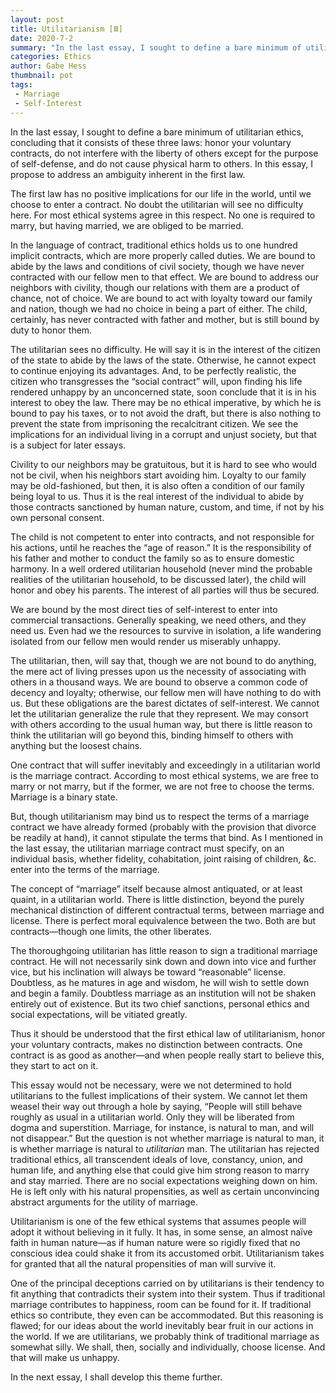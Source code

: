 ```yaml
---
layout: post
title: Utilitarianism [Ⅲ]
date: 2020-7-2
summary: "In the last essay, I sought to define a bare minimum of utilitarian ethics, concluding that it consists of these three laws:..."
categories: Ethics
author: Gabe Hess
thumbnail: pot
tags:
 - Marriage
 - Self-Interest
---
```


In the last essay, I sought to define a bare minimum of utilitarian ethics, concluding that it consists of these three laws: honor your voluntary contracts, do not interfere with the liberty of others except for the purpose of self-defense, and do not cause physical harm to others. In this essay, I propose to address an ambiguity inherent in the first law.

The first law has no positive implications for our life in the world, until we choose to enter a contract. No doubt the utilitarian will see no difficulty here. For most ethical systems agree in this respect. No one is required to marry, but having married, we are obliged to be married.

In the language of contract, traditional ethics holds us to one hundred implicit contracts, which are more properly called duties. We are bound to abide by the laws and conditions of civil society, though we have never contracted with our fellow men to that effect. We are bound to address our neighbors with civility, though our relations with them are a product of chance, not of choice. We are bound to act with loyalty toward our family and nation, though we had no choice in being a part of either. The child, certainly, has never contracted with father and mother, but is still bound by duty to honor them.

The utilitarian sees no difficulty. He will say it is in the interest of the citizen of the state to abide by the laws of the state. Otherwise, he cannot expect to continue enjoying its advantages. And, to be perfectly realistic, the citizen who transgresses the “social contract” will, upon finding his life rendered unhappy by an unconcerned state, soon conclude that it is in his interest to obey the law. There may be no ethical imperative, by which he is bound to pay his taxes, or to not avoid the draft, but there is also nothing to prevent the state from imprisoning the recalcitrant citizen. We see the implications for an individual living in a corrupt and unjust society, but that is a subject for later essays.

Civility to our neighbors may be gratuitous, but it is hard to see who would not be civil, when his neighbors start avoiding him. Loyalty to our family may be old-fashioned, but then, it is also often a condition of our family being loyal to us. Thus it is the real interest of the individual to abide by those contracts sanctioned by human nature, custom, and time, if not by his own personal consent.

The child is not competent to enter into contracts, and not responsible for his actions, until he reaches the “age of reason.” It is the responsibility of his father and mother to conduct the family so as to ensure domestic harmony. In a well ordered utilitarian household (never mind the probable realities of the utilitarian household, to be discussed later), the child will honor and obey his parents. The interest of all parties will thus be secured.

We are bound by the most direct ties of self-interest to enter into commercial transactions. Generally speaking, we need others, and they need us. Even had we the resources to survive in isolation, a life wandering isolated from our fellow men would render us miserably unhappy.

The utilitarian, then, will say that, though we are not bound to do anything, the mere act of living presses upon us the necessity of associating with others in a thousand ways. We are bound to observe a common code of decency and loyalty; otherwise, our fellow men will have nothing to do with us. But these obligations are the barest dictates of self-interest. We cannot let the utilitarian generalize the rule that they represent. We may consort with others according to the usual human way, but there is little reason to think the utilitarian will go beyond this, binding himself to others with anything but the loosest chains.

One contract that will suffer inevitably and exceedingly in a utilitarian world is the marriage contract. According to most ethical systems, we are free to marry or not marry, but if the former, we are not free to choose the terms. Marriage is a binary state.

But, though utilitarianism may bind us to respect the terms of a marriage contract we have already formed (probably with the provision that divorce be readily at hand), it cannot stipulate the terms that bind. As I mentioned in the last essay, the utilitarian marriage contract must specify, on an individual basis, whether fidelity, cohabitation, joint raising of children, &c. enter into the terms of the marriage.

The concept of “marriage” itself because almost antiquated, or at least quaint, in a utilitarian world. There is little distinction, beyond the purely mechanical distinction of different contractual terms, between marriage and license. There is perfect moral equivalence between the two. Both are but contracts—though one limits, the other liberates.

The thoroughgoing utilitarian has little reason to sign a traditional marriage contract. He will not necessarily sink down and down into vice and further vice, but his inclination will always be toward “reasonable” license. Doubtless, as he matures in age and wisdom, he will wish to settle down and begin a family. Doubtless marriage as an institution will not be shaken entirely out of existence. But its two chief sanctions, personal ethics and social expectations, will be vitiated greatly.

Thus it should be understood that the first ethical law of utilitarianism, honor your voluntary contracts, makes no distinction between contracts. One contract is as good as another—and when people really start to believe this, they start to act on it.

This essay would not be necessary, were we not determined to hold utilitarians to the fullest implications of their system. We cannot let them weasel their way out through a hole by saying, “People will still behave roughly as usual in a utilitarian world. Only they will be liberated from dogma and superstition. Marriage, for instance, is natural to man, and will not disappear.” But the question is not whether marriage is natural to man, it is whether marriage is natural to _utilitarian_ man. The utilitarian has rejected traditional ethics, all transcendent ideals of love, constancy, union, and human life, and anything else that could give him strong reason to marry and stay married. There are no social expectations weighing down on him. He is left only with his natural propensities, as well as certain unconvincing abstract arguments for the utility of marriage.

Utilitarianism is one of the few ethical systems that assumes people will adopt it without believing in it fully. It has, in some sense, an almost naïve faith in human nature—as if human nature were so rigidly fixed that no conscious idea could shake it from its accustomed orbit. Utilitarianism takes for granted that all the natural propensities of man will survive it.

One of the principal deceptions carried on by utilitarians is their tendency to fit anything that contradicts their system into their system. Thus if traditional marriage contributes to happiness, room can be found for it. If traditional ethics so contribute, they even can be accommodated. But this reasoning is flawed; for our ideas about the world inevitably bear fruit in our actions in the world. If we are utilitarians, we probably think of traditional marriage as somewhat silly. We shall, then, socially and individually, choose license. And that will make us unhappy.

In the next essay, I shall develop this theme further.
